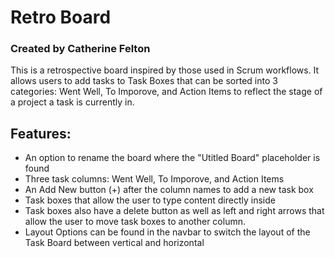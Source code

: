 # Retro Board
### Created by Catherine Felton

This is a retrospective board inspired by those used in Scrum workflows.  It allows users to add tasks to Task Boxes that can be sorted into 3 categories: Went Well, To Imporove, and Action Items to reflect the stage of a project a task is currently in.
## Features:
+ An option to rename the board where the "Utitled Board" placeholder is found
+ Three task columns:  Went Well, To Imporove, and Action Items
+ An Add New button (+) after the column names to add a new task box
+ Task boxes that allow the user to type content directly inside 
+ Task boxes also have a delete button as well as left and right arrows that allow the user to move task boxes to another column.
+ Layout Options can be found in the navbar to switch the layout of the Task Board between vertical and horizontal
